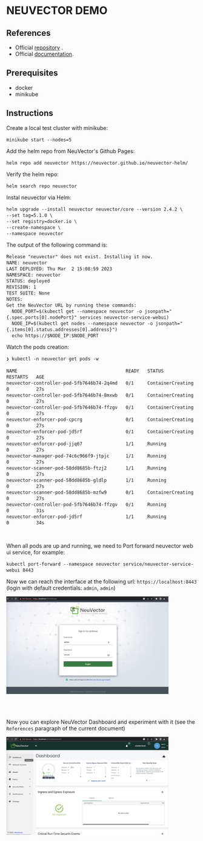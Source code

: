 # NEUVECTOR  DEMO

## References
- Official <a href="https://github.com/neuvector/neuvector">repository</a> .
- Official  <a href="https://open-docs.neuvector.com/">documentation</a>.

## Prerequisites
- docker
- minikube

## Instructions

Create a local test cluster with minikube:
```console
minikube start --nodes=5
```

Add the helm repo from NeuVector's Github Pages:
```console
helm repo add neuvector https://neuvector.github.io/neuvector-helm/
```


Verify the helm repo:
```console
helm search repo neuvector
```


Instal neuvector via Helm:
```console
helm upgrade --install neuvector neuvector/core --version 2.4.2 \
--set tag=5.1.0 \
--set registry=docker.io \
--create-namespace \
--namespace neuvector
```

The output of the following command is:
```console
Release "neuvector" does not exist. Installing it now.
NAME: neuvector
LAST DEPLOYED: Thu Mar  2 15:08:59 2023
NAMESPACE: neuvector
STATUS: deployed
REVISION: 1
TEST SUITE: None
NOTES:
Get the NeuVector URL by running these commands:
  NODE_PORT=$(kubectl get --namespace neuvector -o jsonpath="{.spec.ports[0].nodePort}" services neuvector-service-webui)
  NODE_IP=$(kubectl get nodes --namespace neuvector -o jsonpath="{.items[0].status.addresses[0].address}")
  echo https://$NODE_IP:$NODE_PORT
```

Watch the pods creation:
```console
❯ kubectl -n neuvector get pods -w

NAME                                        READY   STATUS              RESTARTS   AGE
neuvector-controller-pod-5fb7646b74-2q4md   0/1     ContainerCreating   0          27s
neuvector-controller-pod-5fb7646b74-8mxwb   0/1     ContainerCreating   0          27s
neuvector-controller-pod-5fb7646b74-ffzgv   0/1     ContainerCreating   0          27s
neuvector-enforcer-pod-cpcrg                0/1     ContainerCreating   0          27s
neuvector-enforcer-pod-jd5rf                0/1     ContainerCreating   0          27s
neuvector-enforcer-pod-jjq67                1/1     Running             0          27s
neuvector-manager-pod-74c6c966f9-jtpjc      1/1     Running             0          27s
neuvector-scanner-pod-58dd8685b-ftzj2       1/1     Running             0          27s
neuvector-scanner-pod-58dd8685b-gldlp       1/1     Running             0          27s
neuvector-scanner-pod-58dd8685b-mzfw9       0/1     ContainerCreating   0          27s
neuvector-controller-pod-5fb7646b74-ffzgv   0/1     Running             0          31s
neuvector-enforcer-pod-jd5rf                1/1     Running             0          34s
```

<br/>

When all pods are up and running, we need to Port forward neuvector web ui service, for example:
```console
kubectl port-forward --namespace neuvector service/neuvector-service-webui 8443
```

Now we can reach the interface at the following url: `https://localhost:8443`
<br/>
(login with default credentials: `admin`, `admin`)

<div style="width: 85%; height: 65%">

  ![](images/login-page.png)
  
</div>
<br/>

<br/>

Now you can explore NeuVector Dashboard and experiment with it (see the `References` paragraph of the current document)
<div style="width: 85%; height: 65%">

  ![](images/dashboard.png)
  
</div>
<br/>







